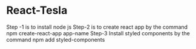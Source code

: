 # React-Tesla

 Step -1 is to install node js 
 Step-2 is to create react app by the command npm create-react-app app-name
 Step-3 Install styled components by the command npm add styled-components